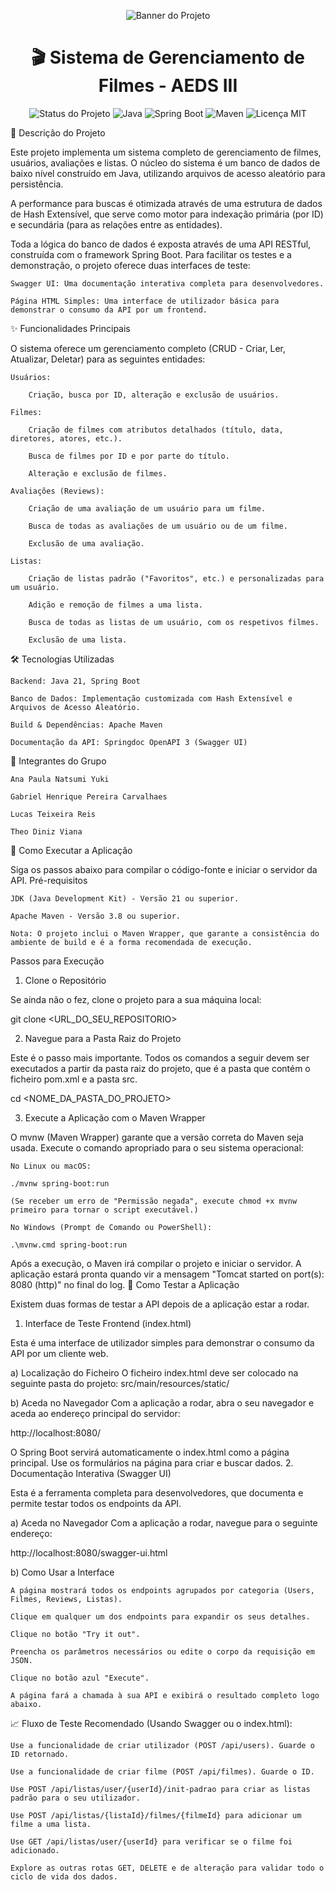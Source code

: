 <p align="center">
<img src="https://www.google.com/search?q=https://placehold.co/800x200/000000/FFFFFF%3Ftext%3DSistema%2Bde%2BGerenciamento%2Bde%2BFilmes" alt="Banner do Projeto">
</p>

<h1 align="center">🎬 Sistema de Gerenciamento de Filmes - AEDS III</h1>

<p align="center">
<!-- Badges de Status e Tecnologias -->
<img src="https://www.google.com/search?q=https://img.shields.io/badge/Status-Conclu%C3%ADdo-brightgreen%3Fstyle%3Dfor-the-badge" alt="Status do Projeto">
<img src="https://www.google.com/search?q=https://img.shields.io/badge/Java-21-blue.svg%3Fstyle%3Dfor-the-badge%26logo%3Dopenjdk" alt="Java">
<img src="https://www.google.com/search?q=https://img.shields.io/badge/Spring_Boot-3.3%2B-green.svg%3Fstyle%3Dfor-the-badge%26logo%3Dspring" alt="Spring Boot">
<img src="https://www.google.com/search?q=https://img.shields.io/badge/Maven-3.8%2B-red.svg%3Fstyle%3Dfor-the-badge%26logo%3Dapache-maven" alt="Maven">
<img src="https://www.google.com/search?q=https://img.shields.io/badge/Licen%C3%A7a-MIT-informational%3Fstyle%3Dfor-the-badge" alt="Licença MIT">
</p>
📝 Descrição do Projeto

Este projeto implementa um sistema completo de gerenciamento de filmes, usuários, avaliações e listas. O núcleo do sistema é um banco de dados de baixo nível construído em Java, utilizando arquivos de acesso aleatório para persistência.

A performance para buscas é otimizada através de uma estrutura de dados de Hash Extensível, que serve como motor para indexação primária (por ID) e secundária (para as relações entre as entidades).

Toda a lógica do banco de dados é exposta através de uma API RESTful, construída com o framework Spring Boot. Para facilitar os testes e a demonstração, o projeto oferece duas interfaces de teste:

    Swagger UI: Uma documentação interativa completa para desenvolvedores.

    Página HTML Simples: Uma interface de utilizador básica para demonstrar o consumo da API por um frontend.

✨ Funcionalidades Principais

O sistema oferece um gerenciamento completo (CRUD - Criar, Ler, Atualizar, Deletar) para as seguintes entidades:

    Usuários:

        Criação, busca por ID, alteração e exclusão de usuários.

    Filmes:

        Criação de filmes com atributos detalhados (título, data, diretores, atores, etc.).

        Busca de filmes por ID e por parte do título.

        Alteração e exclusão de filmes.

    Avaliações (Reviews):

        Criação de uma avaliação de um usuário para um filme.

        Busca de todas as avaliações de um usuário ou de um filme.

        Exclusão de uma avaliação.

    Listas:

        Criação de listas padrão ("Favoritos", etc.) e personalizadas para um usuário.

        Adição e remoção de filmes a uma lista.

        Busca de todas as listas de um usuário, com os respetivos filmes.

        Exclusão de uma lista.

🛠️ Tecnologias Utilizadas

    Backend: Java 21, Spring Boot

    Banco de Dados: Implementação customizada com Hash Extensível e Arquivos de Acesso Aleatório.

    Build & Dependências: Apache Maven

    Documentação da API: Springdoc OpenAPI 3 (Swagger UI)

👥 Integrantes do Grupo

    Ana Paula Natsumi Yuki

    Gabriel Henrique Pereira Carvalhaes

    Lucas Teixeira Reis

    Theo Diniz Viana

🚀 Como Executar a Aplicação

Siga os passos abaixo para compilar o código-fonte e iniciar o servidor da API.
Pré-requisitos

    JDK (Java Development Kit) - Versão 21 ou superior.

    Apache Maven - Versão 3.8 ou superior.

    Nota: O projeto inclui o Maven Wrapper, que garante a consistência do ambiente de build e é a forma recomendada de execução.

Passos para Execução

1. Clone o Repositório

Se ainda não o fez, clone o projeto para a sua máquina local:

git clone <URL_DO_SEU_REPOSITORIO>

2. Navegue para a Pasta Raiz do Projeto

Este é o passo mais importante. Todos os comandos a seguir devem ser executados a partir da pasta raiz do projeto, que é a pasta que contém o ficheiro pom.xml e a pasta src.

cd <NOME_DA_PASTA_DO_PROJETO>

3. Execute a Aplicação com o Maven Wrapper

O mvnw (Maven Wrapper) garante que a versão correta do Maven seja usada. Execute o comando apropriado para o seu sistema operacional:

    No Linux ou macOS:

    ./mvnw spring-boot:run

    (Se receber um erro de "Permissão negada", execute chmod +x mvnw primeiro para tornar o script executável.)

    No Windows (Prompt de Comando ou PowerShell):

    .\mvnw.cmd spring-boot:run

Após a execução, o Maven irá compilar o projeto e iniciar o servidor. A aplicação estará pronta quando vir a mensagem "Tomcat started on port(s): 8080 (http)" no final do log.
🧪 Como Testar a Aplicação

Existem duas formas de testar a API depois de a aplicação estar a rodar.
1. Interface de Teste Frontend (index.html)

Esta é uma interface de utilizador simples para demonstrar o consumo da API por um cliente web.

a) Localização do Ficheiro
O ficheiro index.html deve ser colocado na seguinte pasta do projeto:
src/main/resources/static/

b) Aceda no Navegador
Com a aplicação a rodar, abra o seu navegador e aceda ao endereço principal do servidor:

http://localhost:8080/

O Spring Boot servirá automaticamente o index.html como a página principal. Use os formulários na página para criar e buscar dados.
2. Documentação Interativa (Swagger UI)

Esta é a ferramenta completa para desenvolvedores, que documenta e permite testar todos os endpoints da API.

a) Aceda no Navegador
Com a aplicação a rodar, navegue para o seguinte endereço:

http://localhost:8080/swagger-ui.html

b) Como Usar a Interface

    A página mostrará todos os endpoints agrupados por categoria (Users, Filmes, Reviews, Listas).

    Clique em qualquer um dos endpoints para expandir os seus detalhes.

    Clique no botão "Try it out".

    Preencha os parâmetros necessários ou edite o corpo da requisição em JSON.

    Clique no botão azul "Execute".

    A página fará a chamada à sua API e exibirá o resultado completo logo abaixo.

📈 Fluxo de Teste Recomendado (Usando Swagger ou o index.html):

    Use a funcionalidade de criar utilizador (POST /api/users). Guarde o ID retornado.

    Use a funcionalidade de criar filme (POST /api/filmes). Guarde o ID.

    Use POST /api/listas/user/{userId}/init-padrao para criar as listas padrão para o seu utilizador.

    Use POST /api/listas/{listaId}/filmes/{filmeId} para adicionar um filme a uma lista.

    Use GET /api/listas/user/{userId} para verificar se o filme foi adicionado.

    Explore as outras rotas GET, DELETE e de alteração para validar todo o ciclo de vida dos dados.